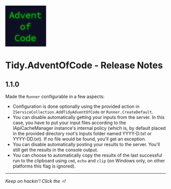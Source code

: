![Advent of Code logo](icon.png)

# Tidy.AdventOfCode - Release Notes

## 1.1.0

Made the `Runner` configurable in a few aspects:
- Configuration is done optionally using the provided action in `IServiceCollection.AddTidyAdventOfCode` or `Runner.CreateDefault`.
- You can disable automatically getting your inputs from the server. In this case, you have to put your input files according to the IApiCacheManager instance's internal policy (which is, by default placed in the provided directory root's Inputs folder named YYYY-D.txt or YYYY-DD.txt). If no file would be found, you'll get an exception.
- You can disable automatically posting your results to the server. You'll still get the results in the console output.
- You can choose to automatically copy the results of the last successful run to the clipboard using `cmd`, `echo` and `clip` (on Windows only, on other platforms this flag is ignored).

----

*Keep on hackin'! Click the ⭐!*